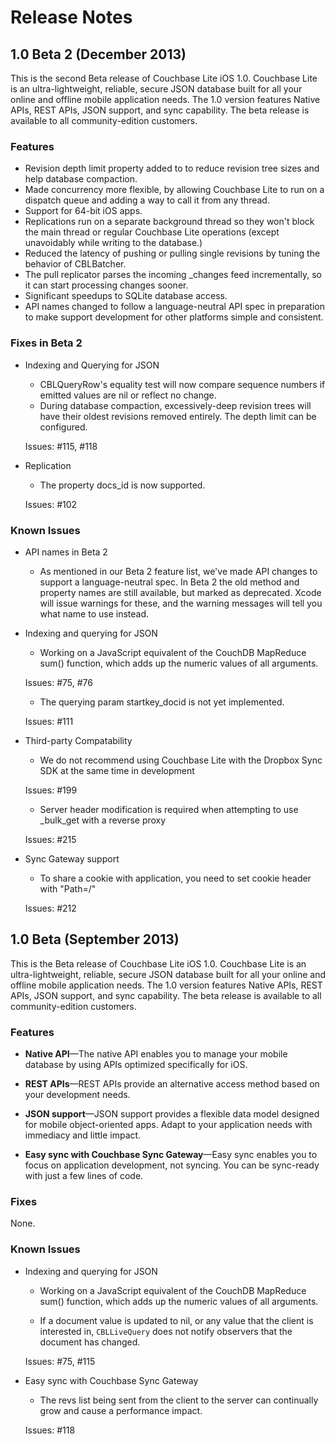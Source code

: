 # Release Notes

## 1.0 Beta 2 (December 2013)

This is the second Beta release of Couchbase Lite iOS 1.0. Couchbase Lite is an ultra-lightweight, reliable, secure JSON database built for all your online and offline mobile application needs. The 1.0 version features Native APIs, REST APIs, JSON support, and sync capability. The beta release is available to all community-edition customers.

### Features
* Revision depth limit property added to to reduce revision tree sizes and help database compaction.
* Made concurrency more flexible, by allowing Couchbase Lite to run on a dispatch queue and adding a way to call it from any thread.
* Support for 64-bit iOS apps.
* Replications run on a separate background thread so they won't block the main thread or regular Couchbase Lite operations (except unavoidably while writing to the database.)
* Reduced the latency of pushing or pulling single revisions by tuning the behavior of CBLBatcher.
* The pull replicator parses the incoming _changes feed incrementally, so it can start processing changes sooner.
* Significant speedups to SQLite database access.
* API names changed to follow a language-neutral API spec in preparation to make support development for other platforms simple and consistent.

### Fixes in Beta 2

* Indexing and Querying for JSON
	* CBLQueryRow's equality test will now compare sequence numbers if emitted values are nil or reflect no change.
	* During database compaction, excessively-deep revision trees will have their oldest revisions removed entirely. The depth limit can be configured.
	
	Issues: #115, #118
* Replication
	* The property docs_id is now supported.
	
	Issues: #102 

### Known Issues
* API names in Beta 2
	* As mentioned in our Beta 2 feature list, we've made API changes to support a language-neutral spec. In Beta 2 the old method and property names are still available, but marked as deprecated. Xcode will issue warnings for these, and the warning messages will tell you what name to use instead.
	 
* Indexing and querying for JSON
	* Working on a JavaScript equivalent of the CouchDB MapReduce sum() function, which adds up the numeric values of all arguments.

	 Issues: #75, #76
	
	* The querying param startkey_docid is not yet implemented.

	 Issues: #111
	
* Third-party Compatability
	* We do not recommend using Couchbase Lite with the Dropbox Sync SDK at the same time in development
	
	Issues: #199

	* Server header modification is required when attempting to use _bulk_get with a reverse proxy
	
	Issues: #215

* Sync Gateway support
	* To share a cookie with application, you need to set cookie header with "Path=/"
	
	Issues: #212

## 1.0 Beta (September 2013)

This is the Beta release of Couchbase Lite iOS 1.0. Couchbase Lite is an ultra-lightweight, reliable, secure JSON database built for all your online and offline mobile application needs. The 1.0 version features Native APIs, REST APIs, JSON support, and sync capability. The beta release is available to all community-edition customers.

### Features
* **Native API**—The native API enables you to manage your mobile database by using APIs optimized specifically for iOS.

* **REST APIs**—REST APIs provide an alternative access method based on your development needs.

* **JSON support**—JSON support provides a flexible data model designed for mobile object-oriented apps. Adapt to your application needs with immediacy and little impact.

* **Easy sync with Couchbase Sync Gateway**—Easy sync enables you to focus on application development, not syncing. You can be sync-ready with just a few lines of code.

### Fixes

None.

### Known Issues
* Indexing and querying for JSON
	* Working on a JavaScript equivalent of the CouchDB MapReduce sum() function, which adds up the numeric values of all arguments.
	
	* If a document value is updated to nil, or any value that the client is interested in, `CBLLiveQuery` does not notify observers that the document has changed.
	
	Issues: #75, #115

* Easy sync with Couchbase Sync Gateway
	* The revs list being sent from the client to the server can continually grow and  cause a performance impact.
	
	Issues: #118
